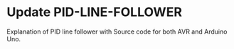 # Update PID-LINE-FOLLOWER
Explanation of PID line follower with Source code for both AVR and  Arduino Uno.
